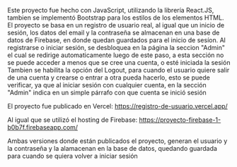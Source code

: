 Este proyecto fue hecho con JavaScript, utilizando la librería React.JS, tambien se implementó Bootstrap para los estilos de los elementos HTML. El proyecto se basa en un registro de usuario real, al igual que un inicio de sesión, los datos del email y la contraseña se almacenan en una base de datos de Firebase, en donde quedan guardados para el inicio de sesíon.
Al registrarse o iniciar sesión, se desbloquea en la página la seccion "Admin" el cual se redirige automaticamente luego de este paso, a esta sección no se puede acceder a menos que se cree una cuenta, o esté iniciada la sesión
Tambien se habilita la opción del Logout, para cuando el usuario quiere salir de una cuenta y crearse o entrar a otra pueda hacerlo, esto se puede verificar, ya que al iniciar sesión con cualquier cuenta, en la sección "Admin" indica en un simple párrafo con que cuenta se inició sesión

El proyecto fue publicado en Vercel:
https://registro-de-usuario.vercel.app/


Al igual que se utilizó el hosting de Firebase:
https://proyecto-firebase-1-b0b7f.firebaseapp.com/

Ambas versiones donde están publicados el proyecto, generan el usuario y la contraseña y la alamacenan en la base de datos, quedando guardada para cuando se quiera volver a iniciar sesión
